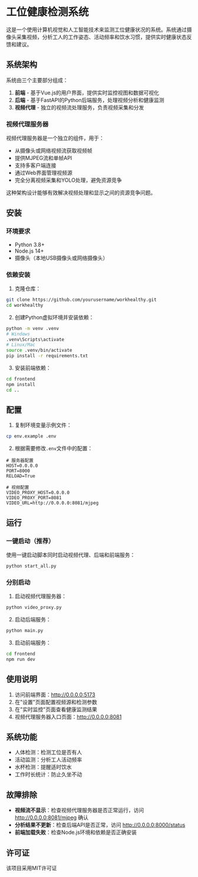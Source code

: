 # 工位健康检测系统

这是一个使用计算机视觉和人工智能技术来监测工位健康状况的系统。系统通过摄像头采集视频，分析工人的工作姿态、活动频率和饮水习惯，提供实时健康状态反馈和建议。

## 系统架构

系统由三个主要部分组成：

1. **前端** - 基于Vue.js的用户界面，提供实时监控视图和数据可视化
2. **后端** - 基于FastAPI的Python后端服务，处理视频分析和健康监测
3. **视频代理** - 独立的视频流处理服务，负责视频采集和分发

### 视频代理服务器

视频代理服务器是一个独立的组件，用于：

- 从摄像头或网络视频流获取视频帧
- 提供MJPEG流和单帧API
- 支持多客户端连接
- 通过Web界面管理视频源
- 完全分离视频采集和YOLO处理，避免资源竞争

这种架构设计能够有效解决视频处理和显示之间的资源竞争问题。

## 安装

### 环境要求

- Python 3.8+
- Node.js 14+
- 摄像头（本地USB摄像头或网络摄像头）

### 依赖安装

1. 克隆仓库：

```bash
git clone https://github.com/yourusername/workhealthy.git
cd workhealthy
```

2. 创建Python虚拟环境并安装依赖：

```bash
python -m venv .venv
# Windows
.venv\Scripts\activate
# Linux/Mac
source .venv/bin/activate
pip install -r requirements.txt
```

3. 安装前端依赖：

```bash
cd frontend
npm install
cd ..
```

## 配置

1. 复制环境变量示例文件：

```bash
cp env.example .env
```

2. 根据需要修改`.env`文件中的配置：

```
# 服务器配置
HOST=0.0.0.0
PORT=8000
RELOAD=True

# 视频配置
VIDEO_PROXY_HOST=0.0.0.0
VIDEO_PROXY_PORT=8081
VIDEO_URL=http://0.0.0.0:8081/mjpeg
```

## 运行

### 一键启动（推荐）

使用一键启动脚本同时启动视频代理、后端和前端服务：

```bash
python start_all.py
```

### 分别启动

1. 启动视频代理服务器：

```bash
python video_proxy.py
```

2. 启动后端服务：

```bash
python main.py
```

3. 启动前端服务：

```bash
cd frontend
npm run dev
```

## 使用说明

1. 访问前端界面：http://0.0.0.0:5173
2. 在"设置"页面配置视频源和检测参数
3. 在"实时监控"页面查看健康监测结果
4. 视频代理服务器入口页面：http://0.0.0.0:8081

## 系统功能

- 人体检测：检测工位是否有人
- 活动监测：分析工人活动频率
- 水杯检测：提醒适时饮水
- 工作时长统计：防止久坐不动

## 故障排除

- **视频流不显示**：检查视频代理服务器是否正常运行，访问 http://0.0.0.0:8081/mjpeg 确认
- **分析结果不更新**：检查后端API是否正常，访问 http://0.0.0.0:8000/status
- **前端加载失败**：检查Node.js环境和依赖是否正确安装

## 许可证

该项目采用MIT许可证 